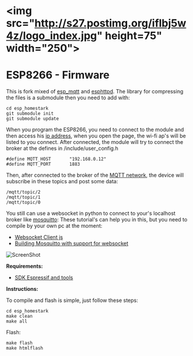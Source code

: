 <img src="http://s27.postimg.org/iflbj5w4z/logo_index.jpg" height=75" width="250">
=================

<h1>ESP8266 - Firmware</h1>

This is fork mixed of [esp_mqtt](https://github.com/tuanpmt/esp_mqtt) and [esphttpd](http://git.spritesserver.nl/esphttpd.git/). 
The library for compressing the files is a submodule then you need to add with:
  
    cd esp_homestark
    git submodule init
    git submodule update

When you program the ESP8266, you need to connect to the module and then access his [ip address](192.168.4.1),
when you open the page, the wi-fi ap's will be listed to you connect. After connected, the module will try to 
connect the broker at the defines in /include/user_config.h

    #define MQTT_HOST		"192.168.0.12"
    #define MQTT_PORT		1883

Then, after connected to the broker of the [MQTT network](http://mqtt.org/), the device will subscribe in 
these topics and post some data:

    /mqtt/topic/2
    /mqtt/topic/1
    /mqtt/topic/0

You still can use a websocket in python to connect to your's localhost broker like [mosquitto](http://mosquitto.org/):
These tutorial's can help you in this, but you need to compile by your own pc at the moment:

* [Websocket Client js](http://jpmens.net/2014/07/03/the-mosquitto-mqtt-broker-gets-websockets-support/)
* [Building Mosquitto with support for websocket](https://goochgooch.wordpress.com/2014/08/01/building-mosquitto-1-4/)

![ScreenShot](http://s17.postimg.org/k4y9ohc4v/teste.jpg)

__Requirements:__
 
* [SDK Espressif and tools](https://github.com/esp8266/esp8266-wiki/wiki/Toolchain)

__Instructions:__

To compile and flash is simple, just follow these steps:

    cd esp_homestark
    make clean
    make all

Flash:

    make flash
    make htmlflash 
